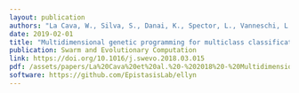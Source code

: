 ```yaml
---
layout: publication
authors: "La Cava, W., Silva, S., Danai, K., Spector, L., Vanneschi, L., and Moore, J. H. "
date: 2019-02-01
title: "Multidimensional genetic programming for multiclass classification"
publication: Swarm and Evolutionary Computation
link: https://doi.org/10.1016/j.swevo.2018.03.015
pdf: /assets/papers/La%20Cava%20et%20al.%20-%202018%20-%20Multidimensional%20genetic%20programming%20for%20multiclas.pdf
software: https://github.com/EpistasisLab/ellyn
---
```

